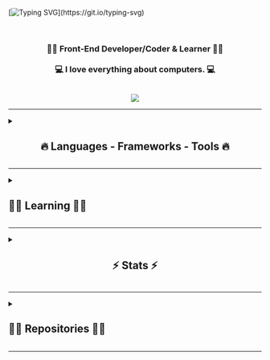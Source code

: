 <!-- <p align="right"> <img src="https://komarev.com/ghpvc/?username=a-krkc&label=Profile%20views&color=0e75b6&style=flat" alt="a-krkc" /> </p> -->

[![Typing SVG](https://readme-typing-svg.demolab.com?font=Fira+Code&weight=500&size=35&pause=1000&center=true&vCenter=true&width=1000&lines=Hi+There!+👋;+Welcome+To+My+Playground!)](https://git.io/typing-svg)

<br>

<h3 align="center">
  👨‍💻 Front-End Developer/Coder & Learner 👨‍💻
  <br><br>
  💻 I love everything about computers. 💻
  <br>
</h3>
<br>
<div align="center"> 
     <a href="https://linkedin.com/in/abdullatifkurkcu" target="_blank"><img src="https://img.shields.io/badge/-LinkedIn-%230077B5?style=for-the-badge&logo=linkedin&logoColor=white" target="_blank"></a>
</div>

<hr>

<details>
<summary><h2 align="center"> 🔥 Languages - Frameworks - Tools 🔥</h2></summary>
<br>
<p>
  <a href="https://skillicons.dev">
    <img src="https://skillicons.dev/icons?i=html,css,javascript,sass,python,qt" width=275 /><br>
    <img src="https://skillicons.dev/icons?i=git,github,md,linux,bash,vim,vscode,vite" width=275 />
  </a><br><br>
  <a href="https://www.linux.org"><img alt="Linux" src="https://img.shields.io/badge/Linux-1793D1?style=flat&logo=linux&logoColor=white" /></a>
  <a href="https://archlinux.org"><img alt="Arch Linux" src="https://img.shields.io/badge/Arch_Linux-1793D1?style=flat&logo=arch-linux&logoColor=white" /></a>
  <a href="https://ubuntu.com"><img alt="Ubuntu" src="https://img.shields.io/badge/Ubuntu-1793D1?style=flat&logo=ubuntu&logoColor=white" /></a>
  <a href="https://kali.org"><img alt="Kali" src="https://img.shields.io/badge/Kali_Linux-1793D1?style=flat&logo=kali-linux&logoColor=white" /></a>
  
</p>
</details>
<hr>

<details>
<summary><h2> 👨‍💻 Learning 👨‍💻 </h2></summary>
<br>
<p><a href="https://skillicons.dev"><img src="https://skillicons.dev/icons?i=react,typescript" width=100 /></a></p>
</details>

<hr>

<details>
  <summary>
  <h2 align="center"> ⚡ Stats ⚡ </h2></summary>
  <br>

  <div align=center>
    <a href="https://github.com/denvercoder1/github-readme-streak-stats" title="Go to Source">
      <img align="left" width=390 src="https://github-readme-streak-stats.herokuapp.com/?user=a-krkc&theme=react&border=61dafb&border_radius=10" />
    </a>
    <a href="https://github.com/anuraghazra/github-readme-stats" title="Go to Source">
      <img align="right" width=390 src="https://github-readme-stats.vercel.app/api?username=a-krkc&show_icons=true&theme=react&border_color=61dafb&border_radius=10" />
    </a>
  </div>

<br><br><br><br><br><br><br><br>

  <div align=center>
    <a href="https://github.com/anuraghazra/github-readme-stats">
      <img width=325 align="center"
src="https://github-readme-stats.vercel.app/api/top-langs/?username=a-krkc&title_color=61dafb&text_color=ffffff&icon_color=61dafb&bg_color=20232a&langs_count=8&layout=compact&border_color=61dafb&border_radius=10" />
    </a>
  </div>
</details>

<hr>

<details>
<summary><h2>👨‍💻 Repositories 👨‍💻</h2> </summary>
<br>
<div width="100%" align="center">
  
<a align="right" href="https://github.com/a-krkc/web-projects" title="web projects"><img align="left" height="115" src="https://github-readme-stats.vercel.app/api/pin/?username=a-krkc&repo=web-projects&theme=react&border_color=61dafb&border_radius=10"></a>
  
<a align="left" href="https://github.com/a-krkc/single-page-web-site" title="single page web site"><img align="right" height="115" src="https://github-readme-stats.vercel.app/api/pin/?username=a-krkc&repo=single-page-web-site&theme=react&border_color=61dafb&border_radius=10"></a>
</div>
<br><br><br><br><br><br><br>
<h4 align="center">
  <a href="https://github.com/a-krkc?tab=repositories" title="Show Repositories">🔎 Show More 🔍</a>
</h4>
</details>

<hr>

<!-- <div width="100%" align="center">
<a align="right" href="#" title="#"><img align="left" height="115" src="https://github-readme-stats.vercel.app/api/pin/?username=a-krkc&repo=###&theme=react&border_color=61dafb&border_radius=10"></a> -->

<!-- <a align="left" href="#" title="#"><img align="right" height="115" src="https://github-readme-stats.vercel.app/api/pin/?username=a-krkc&repo=###&theme=react&border_color=61dafb&border_radius=10"></a>
</div> -->
